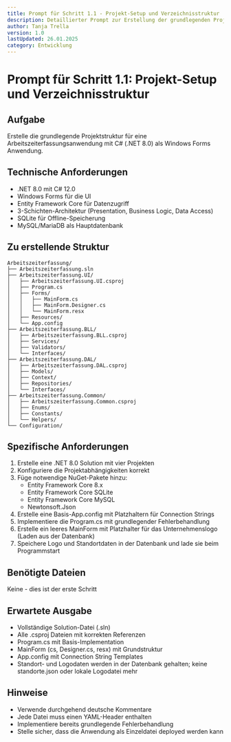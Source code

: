 ```yaml
---
title: Prompt für Schritt 1.1 - Projekt-Setup und Verzeichnisstruktur
description: Detaillierter Prompt zur Erstellung der grundlegenden Projektstruktur
author: Tanja Trella
version: 1.0
lastUpdated: 26.01.2025
category: Entwicklung
---
```


# Prompt für Schritt 1.1: Projekt-Setup und Verzeichnisstruktur

## Aufgabe
Erstelle die grundlegende Projektstruktur für eine Arbeitszeiterfassungsanwendung mit C# (.NET 8.0) als Windows Forms Anwendung.

## Technische Anforderungen
- .NET 8.0 mit C# 12.0
- Windows Forms für die UI
- Entity Framework Core für Datenzugriff
- 3-Schichten-Architektur (Presentation, Business Logic, Data Access)
- SQLite für Offline-Speicherung
- MySQL/MariaDB als Hauptdatenbank

## Zu erstellende Struktur
```
Arbeitszeiterfassung/
├── Arbeitszeiterfassung.sln
├── Arbeitszeiterfassung.UI/
│   ├── Arbeitszeiterfassung.UI.csproj
│   ├── Program.cs
│   ├── Forms/
│   │   ├── MainForm.cs
│   │   ├── MainForm.Designer.cs
│   │   └── MainForm.resx
│   ├── Resources/
│   └── App.config
├── Arbeitszeiterfassung.BLL/
│   ├── Arbeitszeiterfassung.BLL.csproj
│   ├── Services/
│   ├── Validators/
│   └── Interfaces/
├── Arbeitszeiterfassung.DAL/
│   ├── Arbeitszeiterfassung.DAL.csproj
│   ├── Models/
│   ├── Context/
│   ├── Repositories/
│   └── Interfaces/
├── Arbeitszeiterfassung.Common/
│   ├── Arbeitszeiterfassung.Common.csproj
│   ├── Enums/
│   ├── Constants/
│   └── Helpers/
└── Configuration/
```

## Spezifische Anforderungen
1. Erstelle eine .NET 8.0 Solution mit vier Projekten
2. Konfiguriere die Projektabhängigkeiten korrekt
3. Füge notwendige NuGet-Pakete hinzu:
   - Entity Framework Core 8.x
   - Entity Framework Core SQLite
   - Entity Framework Core MySQL
   - Newtonsoft.Json
4. Erstelle eine Basis-App.config mit Platzhaltern für Connection Strings
5. Implementiere die Program.cs mit grundlegender Fehlerbehandlung
6. Erstelle ein leeres MainForm mit Platzhalter für das Unternehmenslogo (Laden aus der Datenbank)
7. Speichere Logo und Standortdaten in der Datenbank und lade sie beim Programmstart

## Benötigte Dateien
Keine - dies ist der erste Schritt

## Erwartete Ausgabe
- Vollständige Solution-Datei (.sln)
- Alle .csproj Dateien mit korrekten Referenzen
- Program.cs mit Basis-Implementation
- MainForm (cs, Designer.cs, resx) mit Grundstruktur
- App.config mit Connection String Templates
- Standort- und Logodaten werden in der Datenbank gehalten; keine standorte.json oder lokale Logodatei mehr

## Hinweise
- Verwende durchgehend deutsche Kommentare
- Jede Datei muss einen YAML-Header enthalten
- Implementiere bereits grundlegende Fehlerbehandlung
- Stelle sicher, dass die Anwendung als Einzeldatei deployed werden kann